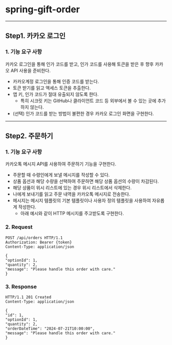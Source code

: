 # spring-gift-order
<hr>

## Step1. 카카오 로그인

### 1. 기능 요구 사항
카카오 로그인을 통해 인가 코드를 받고, 인가 코드를 사용해 토큰을 받은 후 향후 카카오 API 사용을 준비한다.

- 카카오계정 로그인을 통해 인증 코드를 받는다.
- 토큰 받기를 읽고 액세스 토큰을 추출한다.
- 앱 키, 인가 코드가 절대 유출되지 않도록 한다.
  - 특히 시크릿 키는 GitHub나 클라이언트 코드 등 외부에서 볼 수 있는 곳에 추가하지 않는다.
- (선택) 인가 코드를 받는 방법이 불편한 경우 카카오 로그인 화면을 구현한다.

<hr>

## Step2. 주문하기

### 1. 기능 요구 사항
카카오톡 메시지 API를 사용하여 주문하기 기능을 구현한다.
- 주문할 때 수령인에게 보낼 메시지를 작성할 수 있다.
- 상품 옵션과 해당 수량을 선택하여 주문하면 해당 상품 옵션의 수량이 차감된다.
- 해당 상품이 위시 리스트에 있는 경우 위시 리스트에서 삭제한다.
- 나에게 보내기를 읽고 주문 내역을 카카오톡 메시지로 전송한다.
- 메시지는 메시지 템플릿의 기본 템플릿이나 사용자 정의 템플릿을 사용하여 자유롭게 작성한다.
  - 아래 예시와 같이 HTTP 메시지를 주고받도록 구현한다.

  
### 2. Request

````
POST /api/orders HTTP/1.1
Authorization: Bearer {token}
Content-Type: application/json

{
"optionId": 1,
"quantity": 2,
"message": "Please handle this order with care."
}
````

### 3. Response
````
HTTP/1.1 201 Created
Content-Type: application/json

{
"id": 1,
"optionId": 1,
"quantity": 2,
"orderDateTime": "2024-07-21T10:00:00",
"message": "Please handle this order with care."
}
````